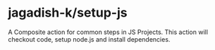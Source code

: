 # jagadish-k/setup-js
A Composite action for common steps in JS Projects. This action will checkout code, setup node.js and install dependencies.
